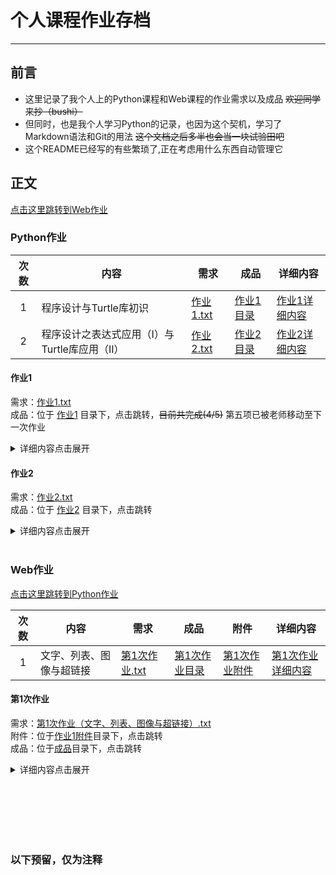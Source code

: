 # 个人课程作业存档

---

## 前言

* 这里记录了我个人上的Python课程和Web课程的作业需求以及成品 ~~欢迎同学来抄（bushi）~~
* 但同时，也是我个人学习Python的记录，也因为这个契机，学习了Markdown语法和Git的用法
  ~~这个文档之后多半也会当一块试验田吧~~
* 这个README已经写的有些繁琐了,正在考虑用什么东西自动管理它

## 正文

[点击这里跳转到Web作业](#web作业)

### Python作业

| 次数  | 内容                          | 需求                            | 成品                     | 详细内容            |
|:---:|-----------------------------|-------------------------------|------------------------|-----------------|
|  1  | 程序设计与Turtle库初识              | [作业1.txt](Python/作业1/作业1.txt) | [作业1目录](Python/作业1/成品) | [作业1详细内容](#作业1) |
|  2  | 程序设计之表达式应用（I）与Turtle库应用（II） | [作业2.txt](Python/作业2/作业2.txt) | [作业2目录](Python/作业2/成品) | [作业2详细内容](#作业2) |

<!--
| 第三次作业 | [作业3.txt](Python/作业3/作业3.txt) | [作业3目录](Python/作业3/成品) | [作业3详细内容](#py3) |
| 第四次作业 | [作业4.txt](Python/作业4/作业4.txt) | [作业4目录](Python/作业4/成品) | [作业4详细内容](#py4) |
| 第五次作业 | [作业5.txt](Python/作业5/作业5.txt) | [作业5目录](Python/作业5/成品) | [作业5详细内容](#py5) |
| 第六次作业 | [作业6.txt](Python/作业6/作业6.txt) | [作业6目录](Python/作业6/成品) | [作业6详细内容](#py6) |
-->

#### 作业1

需求：[作业1.txt](Python/作业1/作业1.txt)  
成品：位于 [作业1](Python/作业1/成品) 目录下，点击跳转，~~目前共完成(4/5)~~ 第五项已被老师移动至下一次作业
<details>
<summary>详细内容点击展开</summary>

</details>

#### 作业2

需求：[作业2.txt](Python/作业2/作业2.txt)</br>
成品：位于 [作业2](Python/作业2/成品) 目录下，点击跳转
<details>
<summary>详细内容点击展开</summary>

</details>
<br>

### Web作业

[点击这里跳转到Python作业](#python作业)

| 次数  | 内容           | 需求                                                               | 成品                                     | 附件                                           | 详细内容                |
|:---:|--------------|------------------------------------------------------------------|----------------------------------------|----------------------------------------------|---------------------|
|  1  | 文字、列表、图像与超链接 | [第1次作业.txt](Html/第1次作业（文字、列表、图像与超链接）/要求/第1次作业（文字、列表、图像与超链接）.txt) | [第1次作业目录](Html/第1次作业（文字、列表、图像与超链接）/成品) | [第1次作业附件](Html/第1次作业（文字、列表、图像与超链接）/要求/作业1附件) | [第1次作业详细内容](#第1次作业) |

#### 第1次作业

需求：[第1次作业（文字、列表、图像与超链接）.txt](Html/第1次作业（文字、列表、图像与超链接）/要求/第1次作业（文字、列表、图像与超链接）.txt)  
附件：位于[作业1附件](Html/第1次作业（文字、列表、图像与超链接）/要求/作业1附件)目录下，点击跳转  
成品：位于[成品](Html/第1次作业（文字、列表、图像与超链接）/成品)目录下，点击跳转

<details>
<summary>详细内容点击展开</summary>

</details>

<br><br><br><br><br>

### 以下预留，仅为注释

<!--
详细内容标准格式
#### 作业1</br>
需求：[作业1.txt](Python/作业1/作业1.txt)  
成品：位于 [作业1](Python/作业1/成品) 目录下，点击跳转

<details>
<summary>详细内容点击展开</summary>

</details>
-->